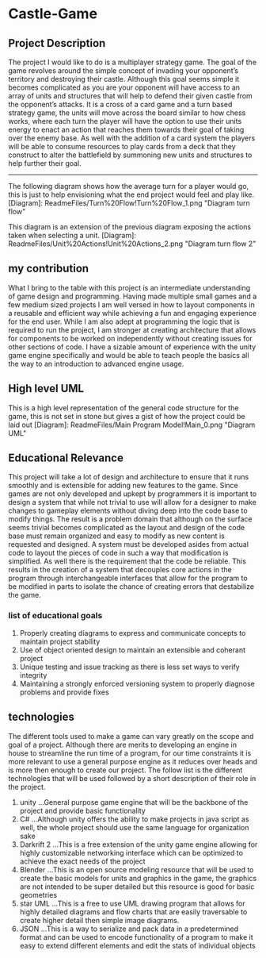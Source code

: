 # Castle-Game

## Project Description

The project I would like to do is a multiplayer strategy game. The goal of the game revolves around the simple concept of invading your opponent’s territory and destroying their castle. Although this goal seems simple it becomes complicated as you are your opponent will have access to an array of units and structures that will help to defend their given castle from the opponent’s attacks.
    It is a cross of a card game and a turn based strategy game, the units will move across the board similar to how chess works, where each turn the player will have the option to use their units energy to enact an action that reaches them towards their goal of taking over the enemy base. As well with the addition of a card system the players will be able to consume resources to play cards from a deck that they construct to alter the battlefield by summoning new units and structures to help further their goal.
    
---
The following diagram shows how the average turn for a player would go, this is just to help envisioning what the end project would feel and play like.
[Diagram]: ReadmeFiles/Turn%20Flow!Turn%20Flow_1.png "Diagram turn flow"


This diagram is an extension of the previous diagram exposing the actions taken when selecting a unit.
[Diagram]: ReadmeFiles/Unit%20Actions!Unit%20Actions_2.png "Diagram turn flow 2"

## my contribution

What I bring to the table with this project is an intermediate understanding of game design and programming. Having made multiple small games and a few medium sized projects I am well versed in how to layout components in a reusable and efficient way while achieving a fun and engaging experience for the end user. While I am also adept at programming the logic that is required to run the project, I am stronger at creating architecture that allows for components to be worked on independently without creating issues for other sections of code. I have a sizable amount of experience with the unity game engine specifically and would be able to teach people the basics all the way to an introduction to advanced engine usage. 

## High level UML
This is a high level representation of the general code structure for the game, this is not set in stone but gives a gist of how the project could be laid out
[Diagram]: ReadmeFiles/Main Program Model!Main_0.png "Diagram UML"


## Educational Relevance 

This project will take a lot of design and architecture to ensure that it runs smoothly and is extensible for adding new features to the game. Since games are not only developed and upkept by programmers it is important to design a system that while not trivial to use will allow for a designer to make changes to gameplay elements without diving deep into the code base to modify things. The result is a problem domain that although on the surface seems trivial becomes complicated as the layout and design of the code base must remain organized and easy to modify as new content is requested and designed.
    A system must be developed asides from actual code to layout the pieces of code in such a way that modification is simplified. As well there is the requirement that the code be reliable. This results in the creation of a system that decouples core actions in the program through interchangeable interfaces that allow for the program to be modified in parts to isolate the chance of creating errors that destabilize the game.

### list of educational goals
1. Properly creating diagrams to express and communicate concepts to maintain project stability
2. Use of object oriented design to maintain an extensible and coherant project
3. Unique testing and issue tracking as there is less set ways to verify integrity
4. Maintaining a strongly enforced versioning system to properly diagnose problems and provide fixes

## technologies

The different tools used to make a game can vary greatly on the scope and goal of a project. Although there are merits to developing an engine in house to streamline the run time of a program, for our time constraints it is more relevant to use a general purpose engine as it reduces over heads and is more then enough to create our project. The follow list is the different technologies that will be used followed by a short description of their role in the project.

1. unity
...General purpose game engine that will be the backbone of the project and provide basic functionality
2. C#
...Although unity offers the ability to make projects in java script as well, the whole project should use the same language for organization sake
3. Darkrift 2
...This is a free extension of the unity game engine allowing for highly customizable networking interface which can be optimized to achieve the exact needs of the project
4. Blender
...This is an open source modeling resource that will be used to create the basic models for units and graphics in the game, the graphics are not intended to be super detailed but this resource is good for basic geometries
5. star UML
...This is a free to use UML drawing program that allows for highly detailed diagrams and flow charts that are easily traversable to create higher detail then simple image diagrams.
6. JSON
...This is a way to serialize and pack data in a predetermined format and can be used to encode functionality of a program to make it easy to extend different elements and edit the stats of individual objects
